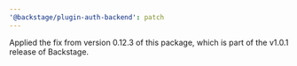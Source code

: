 ```yaml
---
'@backstage/plugin-auth-backend': patch
---
```


Applied the fix from version 0.12.3 of this package, which is part of the v1.0.1 release of Backstage.
